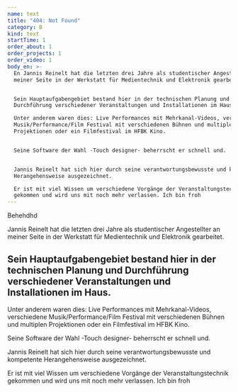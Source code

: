 ```yaml
---
name: text
title: "404: Not Found"
category: B
kind: text
startTime: 1
order_about: 1
order_projects: 1
order_video: 1
body_en: >-
  En Jannis Reinelt hat die letzten drei Jahre als studentischer Angestellter an
  meiner Seite in der Werkstatt für Medientechnik und Elektronik gearbeitet.


  Sein Hauptaufgabengebiet bestand hier in der technischen Planung und
  Durchführung verschiedener Veranstaltungen und Installationen im Haus.  

  Unter anderem waren dies: Live Performances mit Mehrkanal-Videos, verschiedene
  Musik/Performance/Film Festival mit verschiedenen Bühnen und multiplen
  Projektionen oder ein Filmfestival im HFBK Kino.


  Seine Software der Wahl -Touch designer- beherrscht er schnell und.


  Jannis Reinelt hat sich hier durch seine verantwortungsbewusste und kompetente
  Herangehensweise ausgezeichnet.  

  Er ist mit viel Wissen um verschiedene Vorgänge der Veranstaltungstechnik
  gekommen und wird uns mit noch mehr verlassen. Ich bin froh
---
```

Behehdhd

Jannis Reinelt hat die letzten drei Jahre als studentischer Angestellter an meiner Seite in der Werkstatt für Medientechnik und Elektronik gearbeitet.

## Sein Hauptaufgabengebiet bestand hier in der technischen Planung und Durchführung verschiedener Veranstaltungen und Installationen im Haus.

Unter anderem waren dies: Live Performances mit Mehrkanal-Videos, verschiedene Musik/Performance/Film Festival mit verschiedenen Bühnen und multiplen Projektionen oder ein Filmfestival im HFBK Kino.

Seine Software der Wahl -Touch designer- beherrscht er schnell und.

Jannis Reinelt hat sich hier durch seine verantwortungsbewusste und kompetente Herangehensweise ausgezeichnet.

Er ist mit viel Wissen um verschiedene Vorgänge der Veranstaltungstechnik gekommen und wird uns mit noch mehr verlassen. Ich bin froh
